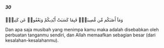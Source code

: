 ##### 30

<span class="ayah">وَمَآ أَصَٰبَكُم مِّن مُّصِيبَةٍۢ فَبِمَا كَسَبَتْ أَيْدِيكُمْ وَيَعْفُوا۟ عَن كَثِيرٍۢ</span>

<span class="ayah_translation">Dan apa saja musibah yang menimpa kamu maka adalah disebabkan oleh perbuatan tanganmu sendiri, dan Allah memaafkan sebagian besar (dari kesalahan-kesalahanmu).</span>
